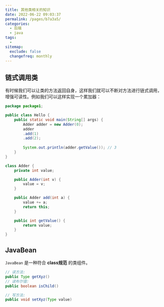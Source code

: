 ```yaml
---
title: 其他类相关的知识
date: 2022-06-22 09:03:37
permalink: /pages/b7a3a5/
categories:
  - 后端
  - java
tags:
  - 
sitemap:
  exclude: false
  changefreq: monthly
---
```


## 链式调用类

有时候我们可以让类的方法返回自身，这样我们就可以不断对方法进行链式调用，增强可读性。例如我们可以这样实现一个累加器：

```java
package package1;

public class Hello {
    public static void main(String[] args) {
        Adder adder = new Adder(0);
        adder
        .add(1)
        .add(2);
        
        System.out.println(adder.getValue()); // 3
    }
}

class Adder {
    private int value;

    public Adder(int v) {
        value = v;
    }

    public Adder add(int a) {
        value += a;
        return this;
    }

    public int getValue() {
        return value;
    }
}

```

## JavaBean

`JavaBean` 是一种符合 **class规范** 的类组件。 

```java
// 读方法:
public Type getXyz()
// 读布尔值:
public boolean isChild()

// 写方法:
public void setXyz(Type value)
```
